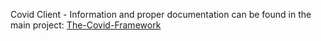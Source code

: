 

Covid Client - Information and proper documentation can be found in the main project: [The-Covid-Framework](https://github.com/tomp332/The-Covid-Framework)
